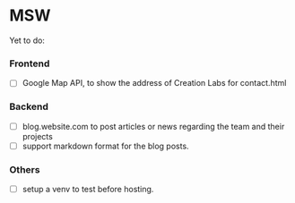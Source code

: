 # MSW

Yet to do:

### Frontend

 - [ ] Google Map API, to show the address of Creation Labs for contact.html
 
### Backend

 - [ ] blog.website.com to post articles or news regarding the team and their projects
 - [ ] support markdown format for the blog posts.
 
### Others

 - [ ] setup a venv to test before hosting.
